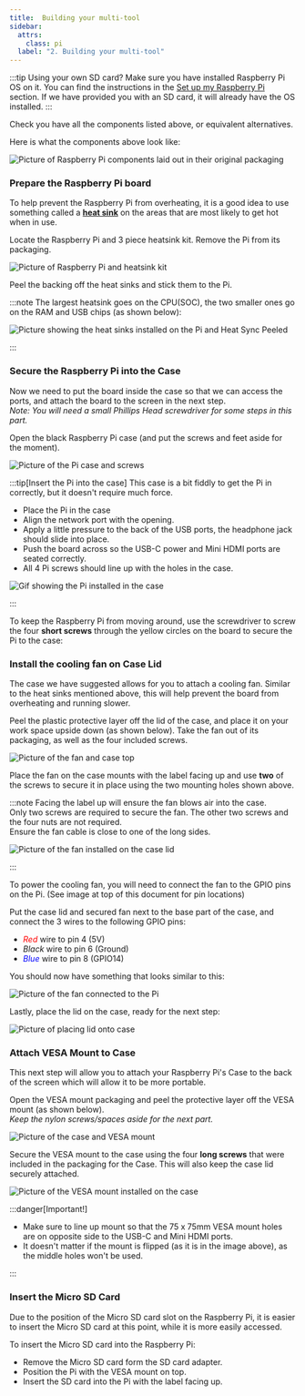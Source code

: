 ```yaml
---
title:  Building your multi-tool
sidebar:
  attrs:
    class: pi
  label: "2. Building your multi-tool"
---
```


:::tip
Using your own SD card? Make sure you have installed Raspberry Pi OS on it. You can find the instructions in the [Set up my Raspberry Pi](/book/part-0-getting-started/2-computer-use/0-installation/2-3-setup-pi) section.
If we have provided you with an SD card, it will already have the OS installed.
:::

Check you have all the components listed above, or equivalent alternatives.

Here is what the components above look like:

![Picture of Raspberry Pi components laid out in their original packaging](./src/assets/images/Pi-Computer/AllComponets.jpg)

### Prepare the Raspberry Pi board

To help prevent the Raspberry Pi from overheating, it is a good idea to use something called a [**heat sink**](https://en.wikipedia.org/wiki/Heat_sink) on the areas that are most likely to get hot when in use.

Locate the Raspberry Pi and 3 piece heatsink kit. Remove the Pi from its packaging.

![Picture of Raspberry Pi and heatsink kit](./src/assets/images/Pi-Computer/Pi_Heatsink.jpg)

Peel the backing off the heat sinks and stick them to the Pi.

:::note
The largest heatsink goes on the CPU(SOC), the two smaller ones go on the RAM and USB chips (as shown below):

![Picture showing the heat sinks installed on the Pi and Heat Sync Peeled](./src/assets/images/Pi-Computer/PiHeatsinkPeelInstalled.jpg)

:::

### Secure the Raspberry Pi into the Case

Now we need to put the board inside the case so that we can access the ports, and attach the board to the screen in the next step.  
_Note: You will need a small Phillips Head screwdriver for some steps in this part._

Open the black Raspberry Pi case (and put the screws and feet aside for the moment).

![Picture of the Pi case and screws](./src/assets/images/Pi-Computer/PiandCase.jpg)

:::tip[Insert the Pi into the case]
This case is a bit fiddly to get the Pi in correctly, but it doesn't require much force.

- Place the Pi in the case
- Align the network port with the opening.
- Apply a little pressure to the back of the USB ports, the headphone jack should slide into place.
- Push the board across so the USB-C power and Mini HDMI ports are seated correctly.
- All 4 Pi screws should line up with the holes in the case.

![Gif showing the Pi installed in the case](/gifs/pi-computer/PiCaseInstall.gif)

:::

To keep the Raspberry Pi from moving around, use the screwdriver to screw the four **short screws** through the yellow circles on the board to secure the Pi to the case:

<MySwiper client:only height="" images={Swiper1}></MySwiper>

### Install the cooling fan on Case Lid

The case we have suggested allows for you to attach a cooling fan. Similar to the heat sinks mentioned above, this will help prevent the board from overheating and running slower.

Peel the plastic protective layer off the lid of the case, and place it on your work space upside down (as shown below). Take the fan out of its packaging, as well as the four included screws.

![Picture of the fan and case top](./src/assets/images/Pi-Computer/CaseTopFan.jpg)

Place the fan on the case mounts with the label facing up and use **two** of the screws to secure it in place using the two mounting holes shown above.

:::note
Facing the label up will ensure the fan blows air into the case.  
Only two screws are required to secure the fan. The other two screws and the four nuts are not required.  
Ensure the fan cable is close to one of the long sides.

![Picture of the fan installed on the case lid](./src/assets/images/Pi-Computer/FanInstalled.jpg)

:::

To power the cooling fan, you will need to connect the fan to the GPIO pins on the Pi. (See image at top of this document for pin locations)

Put the case lid and secured fan next to the base part of the case, and connect the 3 wires to the following GPIO pins:

- <span style="color:red">_Red_</span> wire to pin 4 (5V)
- _Black_ wire to pin 6 (Ground)
- <span style="color:blue">_Blue_</span> wire to pin 8 (GPIO14)

You should now have something that looks similar to this:

![Picture of the fan connected to the Pi](./src/assets/images/Pi-Computer/FanConnected.jpg)

Lastly, place the lid on the case, ready for the next step:

![Picture of placing lid onto case](./src/assets/images/Pi-Computer/CaseLid.png)

### Attach VESA Mount to Case

This next step will allow you to attach your Raspberry Pi's Case to the back of the screen which will allow it to be more portable.

Open the VESA mount packaging and peel the protective layer off the VESA mount (as shown below).  
_Keep the nylon screws/spaces aside for the next part._

![Picture of the case and VESA mount](./src/assets/images/Pi-Computer/VESAMountUnWrap.png)

Secure the VESA mount to the case using the four **long screws** that were included in the packaging for the Case. This will also keep the case lid securely attached.

![Picture of the VESA mount installed on the case](./src/assets/images/Pi-Computer/VESAMountScrews.jpg)

:::danger[Important!]

- Make sure to line up mount so that the 75 x 75mm VESA mount holes are on opposite side to the USB-C and Mini HDMI ports.
- It doesn't matter if the mount is flipped (as it is in the image above), as the middle holes won't be used.

:::

### Insert the Micro SD Card

Due to the position of the Micro SD card slot on the Raspberry Pi, it is easier to insert the Micro SD card at this point, while it is more easily accessed.

To insert the Micro SD card into the Raspberry Pi:

- Remove the Micro SD card form the SD card adapter.
- Position the Pi with the VESA mount on top.
- Insert the SD card into the Pi with the label facing up.

<MySwiper client:only height="" images={Swiper2}></MySwiper>